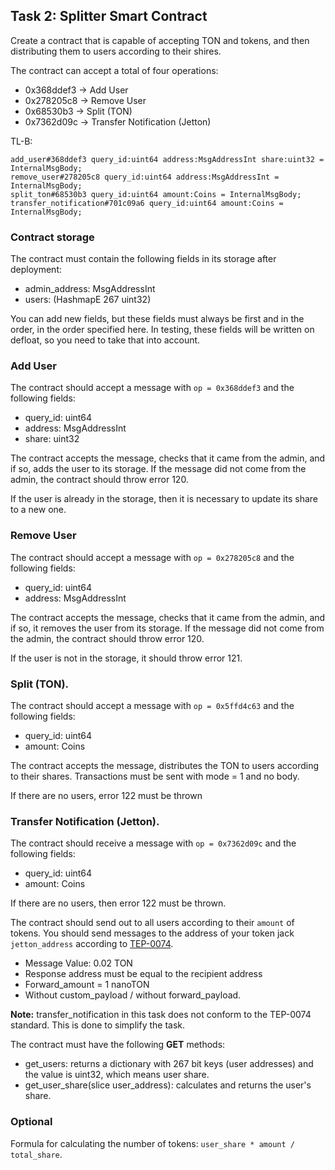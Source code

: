 ## Task 2: Splitter Smart Contract

Create a contract that is capable of accepting TON and tokens, and then distributing them to users according to their shires. 

The contract can accept a total of four operations:
- 0x368ddef3 -> Add User
- 0x278205c8 -> Remove User
- 0x68530b3 -> Split (TON)
- 0x7362d09c -> Transfer Notification (Jetton)

TL-B:

```
add_user#368ddef3 query_id:uint64 address:MsgAddressInt share:uint32 = InternalMsgBody;
remove_user#278205c8 query_id:uint64 address:MsgAddressInt = InternalMsgBody;
split_ton#68530b3 query_id:uint64 amount:Coins = InternalMsgBody;
transfer_notification#701c09a6 query_id:uint64 amount:Coins = InternalMsgBody;
```

### Contract storage

The contract must contain the following fields in its storage after deployment:

- admin_address: MsgAddressInt
- users: (HashmapE 267 uint32)

You can add new fields, but these fields must always be first and in the order,
in the order specified here. In testing, these fields will be written on defloat, so you need to take that into account.

### Add User

The contract should accept a message with `op = 0x368ddef3` and the following fields:

- query_id: uint64
- address: MsgAddressInt
- share: uint32

The contract accepts the message, checks that it came from the admin, and if so, adds the user to its storage. If the message did not come from the admin, the contract should throw error 120.

If the user is already in the storage, then it is necessary to update its share to a new one.

### Remove User

The contract should accept a message with `op = 0x278205c8` and the following fields:

- query_id: uint64
- address: MsgAddressInt

The contract accepts the message, checks that it came from the admin, and if so, it removes the user from its storage. If the message did not come from the admin, the contract should throw error 120.

If the user is not in the storage, it should throw error 121.

### Split (TON).

The contract should accept a message with `op = 0x5ffd4c63` and the following fields:

- query_id: uint64
- amount: Coins

The contract accepts the message, distributes the TON to users according to their shares. Transactions must be sent with mode = 1 and no body. 

If there are no users, error 122 must be thrown

### Transfer Notification (Jetton).

The contract should receive a message with `op = 0x7362d09c` and the following fields:

- query_id: uint64
- amount: Coins

If there are no users, then error 122 must be thrown. 

The contract should send out to all users according to their `amount` of tokens. You should send messages to the address of your token jack `jetton_address` according to
[TEP-0074](https://github.com/ton-blockchain/TEPs/blob/master/text/0074-jettons-standard.md).

- Message Value: 0.02 TON
- Response address must be equal to the recipient address 
- Forward_amount = 1 nanoTON 
- Without custom_payload / without forward_payload.

**Note:** transfer_notification in this task does not conform to the TEP-0074 standard. This is done to simplify the task.

The contract must have the following **GET** methods:

- get_users: returns a dictionary with 267 bit keys (user addresses) and the value is uint32, which means user share.
- get_user_share(slice user_address): calculates and returns the user's share.

### Optional

Formula for calculating the number of tokens: `user_share * amount / total_share`.

